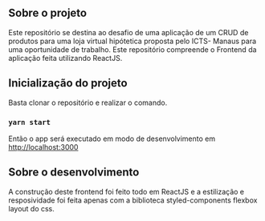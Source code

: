 
## Sobre o projeto

Este repositório se destina ao desafio  de uma aplicação de um CRUD de produtos para uma loja virtual hipótetica proposta pelo ICTS- Manaus para uma oportunidade de trabalho. Este repositório compreende o Frontend da aplicação feita utilizando ReactJS.

## Inicialização do projeto
Basta clonar o repositório e realizar o comando.
### `yarn start`
Então o app será executado em modo de desenvolvimento em  [http://localhost:3000](http://localhost:3000)


## Sobre o desenvolvimento
A construção deste frontend foi feito todo em ReactJS e a estilização e resposividade foi feita apenas com a biblioteca styled-components flexbox layout do css.
